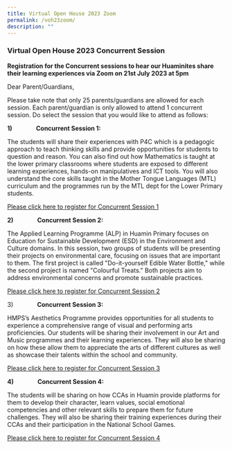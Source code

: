 ```yaml
---
title: Virtual Open House 2023 Zoom
permalink: /voh23zoom/
description: ""
---
```

### **Virtual Open House 2023 Concurrent Session**

**Registration for the Concurrent sessions to hear our Huaminites share their learning experiences via Zoom on 21st July 2023 at 5pm**

Dear Parent/Guardians,

Please take note that only 25 parents/guardians are allowed for each session. Each parent/guardian is only allowed to attend 1 concurrent session. Do select the session that you would like to attend as follows:

**1)**              **Concurrent Session 1:**

The students will share their experiences with P4C which is a pedagogic approach to teach thinking skills and provide opportunities for students to question and reason. You can also find out how Mathematics is taught at the lower primary classrooms where students are exposed to different learning experiences, hands-on manipulatives and ICT tools. You will also understand the core skills taught in the Mother Tongue Languages (MTL) curriculum and the programmes run by the MTL dept for the Lower Primary students.

[Please click here to register for Concurrent Session 1](https://go.gov.sg/o23s1)

**2)**              **Concurrent Session 2:**

The Applied Learning Programme (ALP) in Huamin Primary focuses on Education for Sustainable Development (ESD) in the Environment and Culture domains. In this session, two groups of students will be presenting their projects on environmental care, focusing on issues that are important to them. The first project is called "Do-it-yourself Edible Water Bottle," while the second project is named "Colourful Treats." Both projects aim to address environmental concerns and promote sustainable practices.

[Please click here to register for Concurrent Session 2](https://go.gov.sg/o23s2)

3)              **Concurrent Session 3:**

HMPS’s Aesthetics Programme provides opportunities for all students to experience a comprehensive range of visual and performing arts proficiencies. Our students will be sharing their involvement in our Art and Music programmes and their learning experiences. They will also be sharing on how these allow them to appreciate the arts of different cultures as well as showcase their talents within the school and community.   

[Please click here to register for Concurrent Session 3](https://go.gov.sg/o23s3)

**4)**              **Concurrent Session 4:**

The students will be sharing on how CCAs in Huamin provide platforms for them to develop their character, learn values, social emotional competencies and other relevant skills to prepare them for future challenges. They will also be sharing their training experiences during their CCAs and their participation in the National School Games.

[Please click here to register for Concurrent Session 4](https://go.gov.sg/o23s4)